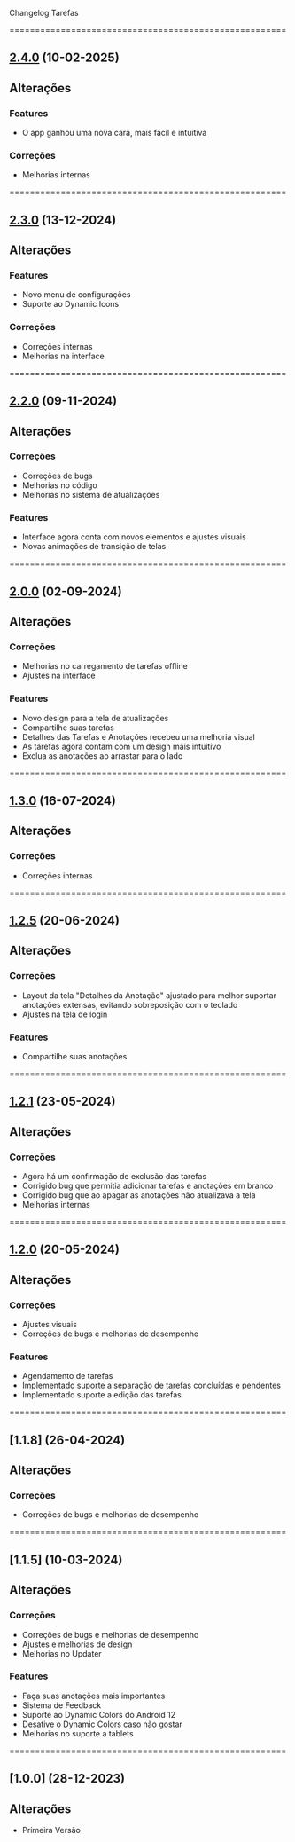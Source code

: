Changelog Tarefas

======================================================

## [2.4.0](https://github.com/hendrilmendes/Tarefas/compare/2.3.0..2.4.0) (10-02-2025)

## Alterações

### Features

- O app ganhou uma nova cara, mais fácil e intuitiva

### Correções

- Melhorias internas

======================================================

## [2.3.0](https://github.com/hendrilmendes/Tarefas/compare/2.2.0..2.3.0) (13-12-2024)

## Alterações

### Features

- Novo menu de configurações
- Suporte ao Dynamic Icons

### Correções

- Correções internas
- Melhorias na interface

======================================================

## [2.2.0](https://github.com/hendrilmendes/Tarefas/compare/2.0.0..2.2.0) (09-11-2024)

## Alterações

### Correções

- Correções de bugs
- Melhorias no código
- Melhorias no sistema de atualizações

### Features

- Interface agora conta com novos elementos e ajustes visuais
- Novas animações de transição de telas

======================================================

## [2.0.0](https://github.com/hendrilmendes/Tarefas/compare/1.3.0..2.0.0) (02-09-2024)

## Alterações

### Correções

- Melhorias no carregamento de tarefas offline
- Ajustes na interface

### Features

- Novo design para a tela de atualizações
- Compartilhe suas tarefas
- Detalhes das Tarefas e Anotações recebeu uma melhoria visual
- As tarefas agora contam com um design mais intuitivo
- Exclua as anotações ao arrastar para o lado

======================================================

## [1.3.0](https://github.com/hendrilmendes/Tarefas/compare/1.2.5..1.3.0) (16-07-2024)

## Alterações

### Correções

- Correções internas

======================================================

## [1.2.5](https://github.com/hendrilmendes/Tarefas/compare/1.2.1..1.2.5) (20-06-2024)

## Alterações

### Correções

- Layout da tela "Detalhes da Anotação" ajustado para melhor suportar anotações extensas, evitando sobreposição com o teclado
- Ajustes na tela de login

### Features

- Compartilhe suas anotações

======================================================

## [1.2.1](https://github.com/hendrilmendes/Tarefas/compare/1.2.0..1.2.1) (23-05-2024)

## Alterações

### Correções

- Agora há um confirmação de exclusão das tarefas
- Corrigido bug que permitia adicionar tarefas e anotações em branco
- Corrigido bug que ao apagar as anotações não atualizava a tela
- Melhorias internas

======================================================

## [1.2.0](https://github.com/hendrilmendes/Tarefas/compare/1.1.8..1.2.0) (20-05-2024)

## Alterações

### Correções

- Ajustes visuais
- Correções de bugs e melhorias de desempenho

### Features

- Agendamento de tarefas
- Implementado suporte a separação de tarefas concluídas e pendentes
- Implementado suporte a edição das tarefas

======================================================

## [1.1.8] (26-04-2024)

## Alterações

### Correções

- Correções de bugs e melhorias de desempenho

======================================================

## [1.1.5] (10-03-2024)

## Alterações

### Correções

- Correções de bugs e melhorias de desempenho
- Ajustes e melhorias de design
- Melhorias no Updater

### Features

- Faça suas anotações mais importantes
- Sistema de Feedback
- Suporte ao Dynamic Colors do Android 12
- Desative o Dynamic Colors caso não gostar
- Melhorias no suporte a tablets

======================================================

## [1.0.0] (28-12-2023)

## Alterações

- Primeira Versão
